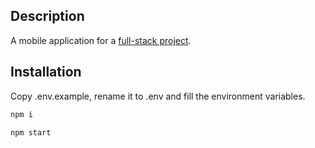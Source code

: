 ## Description

A mobile application for a [full-stack project](https://github.com/Yevhenns/pizza-app-router.git).

## Installation

Copy .env.example, rename it to .env and fill the environment variables.

```bash
npm i
```
```bash
npm start
```
